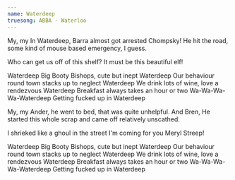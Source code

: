 ```yaml
---
name: Waterdeep
truesong: ABBA - Waterloo
---
```


My, my
In Waterdeep, Barra almost got arrested
Chompsky!
He hit the road, some kind of mouse based emergency, I guess.

Who can get us off of this shelf?
It must be this beautiful elf!

Waterdeep
Big Booty Bishops, cute but inept
Waterdeep
Our behaviour round town stacks up to neglect 
Waterdeep
We drink lots of wine, love a rendezvous 
Waterdeep
Breakfast always takes an hour or two
Wa-Wa-Wa-Wa-Waterdeep
Getting fucked up in Waterdeep

My, my
Ander, he went to bed, that was quite unhelpful.
And Bren,
He started this whole scrap and came off relatively unscathed.

I shrieked like a ghoul in the street
I'm coming for you Meryl Streep!

Waterdeep
Big Booty Bishops, cute but inept
Waterdeep
Our behaviour round town stacks up to neglect 
Waterdeep
We drink lots of wine, love a rendezvous 
Waterdeep
Breakfast always takes an hour or two
Wa-Wa-Wa-Wa-Waterdeep
Getting fucked up in Waterdeep

